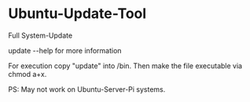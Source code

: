 # Ubuntu-Update-Tool
Full System-Update

update --help for more information


For execution copy "update" into /bin. Then make the file executable via chmod a+x.

PS: May not work on Ubuntu-Server-Pi systems.
